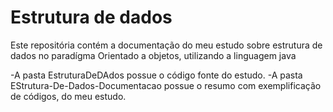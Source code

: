 <h1>Estrutura de dados</h1>
Este repositória contém a documentação do meu estudo sobre estrutura de dados no paradígma Orientado a objetos,
utilizando a linguagem java

-A pasta EstruturaDeDAdos possue o código fonte do estudo.
-A pasta EStrutura-De-Dados-Documentacao possue o resumo com exemplificação de códigos, do meu estudo.
